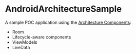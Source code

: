 # AndroidArchitectureSample

A sample POC application using the [Architecture Components](https://developer.android.com/arch):

- Room
- Lifecycle-aware components
- ViewModels
- LiveData
